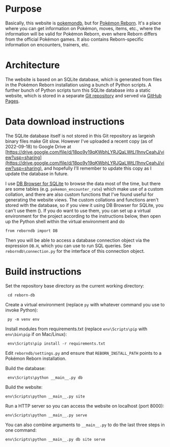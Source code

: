 # Purpose

Basically, this website is [pokemondb](https://pokemondb.net/), but for [Pokémon Reborn](https://www.rebornevo.com/pr/index.html/). It's a place where you can get information on Pokémon, moves, items, etc., where the information will be valid for Pokémon Reborn, even where Reborn differs from the official Pokémon games. It also contains Reborn-specific information on encounters, trainers, etc.

# Architecture

The website is based on an SQLite database, which is generated from files in the Pokémon Reborn installation using a bunch of Python scripts. A further bunch of Python scripts turn this SQLite database into a static website, which is stored in a separate [Git repository](https://github.com/Andrew-Foote/reborn-db-site) and served via [GitHub Pages](https://andrew-foote.github.io/reborn-db-site).

# Data download instructions

The SQLite database itself is not stored in this Git repository as largeish binary files make Git slow. However I've uploaded a recent copy (as of 2022-09-18) to Google Drive at [https://drive.google.com/file/d/18po9y19qKWbhLYRJQaLWtLl1hnvCeahJ/view?usp=sharing](https://drive.google.com/file/d/18po9y19qKWbhLYRJQaLWtLl1hnvCeahJ/view?usp=sharing), and hopefully I'll remember to update this copy as I update the database in future.

I use [DB Browser for SQLite](https://sqlitebrowser.org/) to browse the data most of the time, but there are some tables (e.g. `pokemon_encounter_rate`) which make use of a custom collation, and there are also custom functions that I've found useful for generating the website views. The custom collations and functions aren't stored with the database, so if you view it using DB Browser for SQLite, you can't use them (). If you do want to use them, you can set up a virtual environment for the project according to the instructions below, then open up the Python shell within the virtual environment and do

    from reborndb import DB
    
Then you will be able to access a database connection object via the expression `DB.H`, which you can use to run SQL queries. See `reborndb\connection.py` for the interface of this connection object.

# Build instructions

Set the repository base directory as the current working directory:

     cd reborn-db

Create a virtual environment (replace `py` with whatever command you use to invoke Python):

     py -m venv env

Install modules from requirements.txt (replace `env\Scripts\pip` with `env\bin\pip` if on Mac/Linux):

     env\Scripts\pip install -r requirements.txt
     
Edit `reborndb/settings.py` and ensure that `REBORN_INSTALL_PATH` points to a Pokémon Reborn installation.

Build the database:

     env\Scripts\python __main__.py db

Build the website:

    env\Scripts\python __main__.py site

Run a HTTP server so you can access the website on localhost (port 8000):

    env\Scripts\python __main__.py serve

You can also combine arguments to `__main__.py` to do the last three steps in one command:

    env\Scripts\python __main__.py db site serve